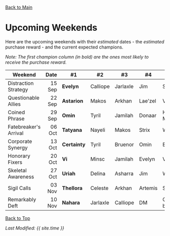 [Back to Main](index.md)

# Upcoming Weekends

Here are the upcoming weekends with their *estimated* dates - the *estimated* purchase reward - and the current expected champions.

*Note: The first champion column (in bold) are the ones most likely to receive the purchase reward.*

| Weekend | Date | #1 | #2 | #3 | #4 | #5 | Reward |
|---|--:|---|---|---|---|---|---|
| Distraction Strategy | 15 Sep | **Evelyn** | Calliope | Jarlaxle | Jim | Strix | [Feats](feats.md) |
| Questionable Allies | 22 Sep | **Astarion** | Makos | Arkhan | Lae'zel | Vi | Golden Epic |
| Coined Phrase | 29 Sep | **Omin** | Tyril | Jamilah | Donaar | Hew Maan | Golden Epic |
| Fatebreaker's Arrival | 06 Oct | **Tatyana** | Nayeli | Makos | Strix | Widdle | [Feats](feats.md) |
| Corporate Synergy | 13 Oct | **Certainty** | Tyril | Bruenor | Omin | Baeloth | Golden Epic |
| Honorary Fixers | 20 Oct | **Vi** | Minsc | Jamilah | Evelyn | Virgil | Golden Epic |
| Skeletal Awareness | 27 Oct | **Uriah** | Delina | Asharra | Jim | Wulfgar | Golden Epic |
| Sigil Calls | 03 Nov | **Thellora** | Celeste | Arkhan | Artemis | Shandie | Golden Epic |
| Remarkably Deft | 10 Nov | **Nahara** | Jarlaxle | Calliope | DM | Catti-brie | Golden Epic |

[Back to Top](#top)

*Last Modified: {{ site.time }}*
